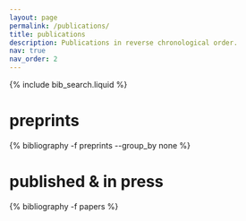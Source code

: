 ```yaml
---
layout: page
permalink: /publications/
title: publications
description: Publications in reverse chronological order.
nav: true
nav_order: 2
---
```


<!-- _pages/publications.md -->

<!-- Bibsearch Feature -->

{% include bib_search.liquid %}

<div class="publications">

<h1>preprints</h1>

<!-- all params listed here: https://github.com/inukshuk/jekyll-scholar/blob/main/lib/jekyll/scholar/defaults.rb -->

{% bibliography -f preprints --group_by none %}

<h1>published &amp; in press</h1>

{% bibliography -f papers %}

</div>

